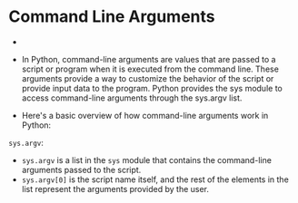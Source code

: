 # Command Line Arguments
- 
- In Python, command-line arguments are values that are passed to a script or program when it is executed from the command line. These arguments provide a way to customize the behavior of the script or provide input data to the program. Python provides the sys module to access command-line arguments through the sys.argv list.

- Here's a basic overview of how command-line arguments work in Python:

`sys.argv`:

- `sys.argv` is a list in the `sys` module that contains the command-line arguments passed to the script.
- `sys.argv[0]` is the script name itself, and the rest of the elements in the list represent the arguments provided by the user.
